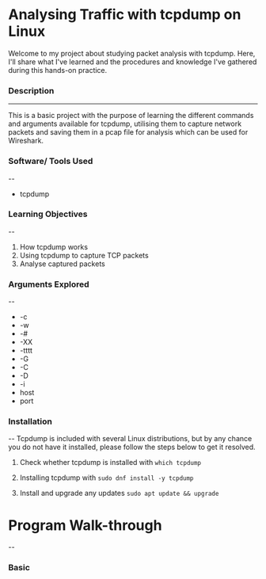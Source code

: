 # Analysing Traffic with tcpdump on Linux
Welcome to my project about studying packet analysis with tcpdump. Here, I'll share what I've learned and the procedures and knowledge I've gathered during this hands-on practice.

### Description
---
  
This is a basic project with the purpose of learning the different commands and arguments available for tcpdump, utilising them to capture network packets and saving them in a pcap file for analysis which can be used for Wireshark.

### Software/ Tools Used
--
- tcpdump

### Learning Objectives
--
1. How tcpdump works
2. Using tcpdump to capture TCP packets
3. Analyse captured packets

### Arguments Explored
--
- -c
- -w
- -#
- -XX
- -tttt
- -G
- -C
- -D
- -i
- host
- port

### Installation
--
Tcpdump is included with several Linux distributions, but by any chance you do not have it installed, please follow the steps below to get it resolved.

1. Check whether tcpdump is installed with
  `which tcpdump`

2. Installing tcpdump with
`sudo dnf install -y tcpdump`

3. Install and upgrade any updates
`sudo apt update && upgrade`

# Program Walk-through
--
### Basic

